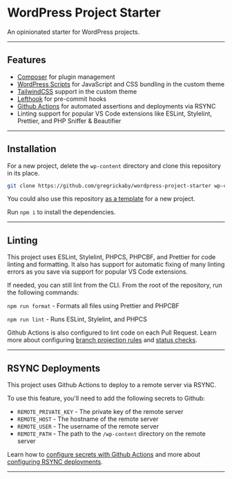 # WordPress Project Starter

An opinionated starter for WordPress projects.

---

## Features

- [Composer](https://getcomposer.org/) for plugin management
- [WordPress Scripts](https://www.npmjs.com/package/@wordpress/scripts) for JavaScript and CSS bundling in the custom theme
- [TailwindCSS](https://tailwindcss.com/) support in the custom theme
- [Lefthook](https://www.npmjs.com/package/lefthook) for pre-commit hooks
- [Github Actions](https://docs.github.com/en/actions) for automated assertions and deployments via RSYNC
- Linting support for popular VS Code extensions like ESLint, Stylelint, Prettier, and PHP Sniffer & Beautifier

---

## Installation

For a new project, delete the `wp-content` directory and clone this repository in its place.

```bash
git clone https://github.com/gregrickaby/wordpress-project-starter wp-content
```

You could also use this repository [as a template](https://github.com/gregrickaby/wordpress-project-starter/generate) for a new project.

Run `npm i` to install the dependencies.

---

## Linting

This project uses ESLint, Stylelint, PHPCS, PHPCBF, and Prettier for code linting and formatting. It also has support for automatic fixing of many linting errors as you save via support for popular VS Code extensions.

If needed, you can still lint from the CLI. From the root of the repository, run the following commands:

`npm run format` - Formats all files using Prettier and PHPCBF

`npm run lint` - Runs ESLint, Stylelint, and PHPCS

Github Actions is also configured to lint code on each Pull Request. Learn more about configuring [branch projection rules](https://docs.github.com/en/repositories/configuring-branches-and-merges-in-your-repository/defining-the-mergeability-of-pull-requests/about-protected-branches) and [status checks](https://docs.github.com/en/repositories/configuring-branches-and-merges-in-your-repository/defining-the-mergeability-of-pull-requests/troubleshooting-required-status-checks).

---

## RSYNC Deployments

This project uses Github Actions to deploy to a remote server via RSYNC.

To use this feature, you'll need to add the following secrets to Github:

- `REMOTE_PRIVATE_KEY` - The private key of the remote server
- `REMOTE_HOST` - The hostname of the remote server
- `REMOTE_USER` - The username of the remote server
- `REMOTE_PATH` - The path to the `/wp-content` directory on the remote server

Learn how to [configure secrets with Github Actions](https://docs.github.com/en/actions/security-guides/encrypted-secrets#using-encrypted-secrets-in-a-workflow) and more about [configuring RSYNC deployments](https://github.com/easingthemes/ssh-deploy).

---
